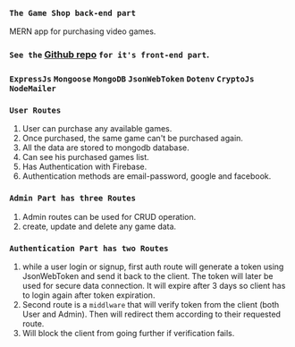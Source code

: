 ### `The Game Shop back-end part`
MERN app for purchasing video games.

### `See the` [Github repo](https://github.com/UpekkaChakma/the-game-shop-client) `for it's front-end part`.

### `ExpressJs` `Mongoose` `MongoDB` `JsonWebToken` `Dotenv` `CryptoJs` `NodeMailer`

### `User Routes`
1. User can purchase any available games.
2. Once purchased, the same game can't be purchased again.
3. All the data are stored to mongodb database.
4. Can see his purchased games list.
5. Has Authentication with Firebase.
6. Authentication methods are email-password, google and facebook. 

### `Admin Part has three Routes`
1. Admin routes can be used for CRUD operation.
2. create, update and delete any game data.

### `Authentication Part has two Routes`
1. while a user login or signup, first auth route will generate a token using JsonWebToken and send it back to the client. The token will later be used for secure data connection. It will expire after 3 days so client has to login again after token expiration.
2. Second route is a `middlware` that will verify token from the client (both User and Admin). Then will redirect them according to their requested route.
3. Will block the client from going further if verification fails.
